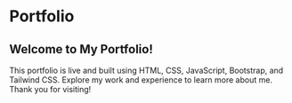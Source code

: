 # Portfolio

## Welcome to My Portfolio!

This portfolio is live and built using HTML, CSS, JavaScript, Bootstrap, and Tailwind CSS. Explore my work and experience to learn more about me. Thank you for visiting!
